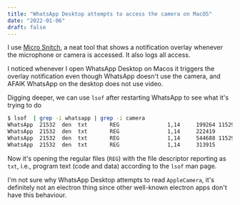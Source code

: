 ```yaml
---
title: "WhatsApp Desktop attempts to access the camera on MacOS"
date: "2022-01-06"
draft: false
---
```


I use [Micro Snitch](https://www.obdev.at/products/microsnitch/index.html), a neat tool that shows a notification overlay whenever the microphone or camera is accessed. It also logs all access.

I noticed whenever I open WhatsApp Desktop on Macos it triggers the overlay notification even though WhatsApp doesn't use the camera, and AFAIK WhatsApp on the desktop does not use video.

Digging deeper, we can use `lsof` after restarting WhatsApp to see what it's trying to do 


```bash
$ lsof  | grep -i whatsapp | grep -i camera
WhatsApp  21532  den  txt       REG               1,14     199264 1152921500312262343 /System/Library/Frameworks/CoreMediaIO.framework/Versions/A/Resources/AppleCamera.plugin/Contents/MacOS/AppleCamera
WhatsApp  21532  den  txt       REG               1,14     222419            38743723 /private/var/db/oah/279281326358528_279281326358528/d1adba6cbceda131a35067381665ea5fa48ee87432b319d959ba833218f44b50/AppleCamera.aot
WhatsApp  21532  den  txt       REG               1,14     544688 1152921500312262566 /System/Library/Frameworks/CoreMediaIO.framework/Versions/A/Resources/AppleH13CameraInterface.plugin/Contents/MacOS/AppleH13CameraInterface
WhatsApp  21532  den  txt       REG               1,14     313915            38743735 /private/var/db/oah/279281326358528_279281326358528/501b68cc7ae0999b4979c1655ffb32b36a88c589567dfbf2fee20035c5772625/AppleH13CameraInterface.aot
```

Now it's opening the regular files (`REG`) with the file descriptor reporting as `txt`, i.e., program text (code and data) according to the `lsof` man page.

I'm not sure why WhatsApp Desktop attempts to read `AppleCamera`, it's definitely not an electron thing since other well-known electron apps don't have this behaviour.

